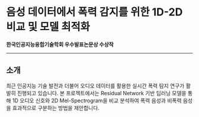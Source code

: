 # 음성 데이터에서 폭력 감지를 위한 1D-2D 비교 및 모델 최적화

**한국인공지능융합기술학회 우수발표논문상 수상작**

---

## 소개

최근 인공지능 기술 발전과 더불어 오디오 데이터를 활용한 실시간 폭력 탐지 연구가 활발히 진행되고 있습니다.
본 프로젝트에서는 Residual Network 기반 딥러닝 모델을 통해 1D 오디오 신호와 2D Mel-Spectrogram을 비교 분석하여 폭력 음성과 비폭력 음성을 효과적으로 구분하는 방법을 제안합니다.  
